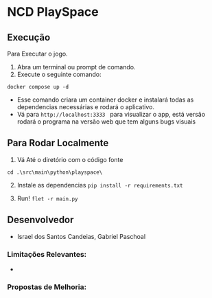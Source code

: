 # NCD PlaySpace

## Execução

Para Executar o jogo.


1. Abra um terminal ou prompt de comando.
2. Execute o seguinte comando:

```docker compose up -d```

* Esse comando criara um container docker e instalará todas as dependencias necessárias
e rodará o aplicativo.
* Vá para ```http://localhost:3333 ``` para visualizar o app, está versão rodará o programa
na versão web que tem alguns bugs visuais

## Para Rodar Localmente
1. Vá Até o diretório com o código fonte

```cd .\src\main\python\playspace\```

2. Instale as dependencias
```pip install -r requirements.txt```

3. Run!
```flet -r main.py```

## Desenvolvedor
- Israel dos Santos Candeias, Gabriel Paschoal

### Limitações Relevantes:
- 

### Propostas de Melhoria:

